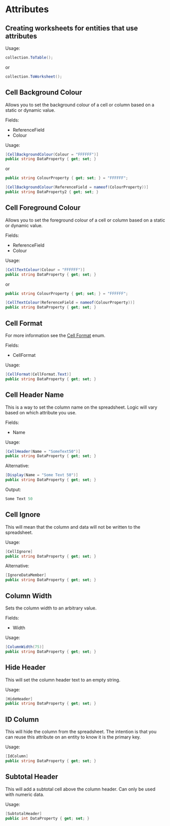 # Attributes

## Creating worksheets for entities that use attributes

Usage:

```csharp
collection.ToTable();
```

or

```csharp
collection.ToWorksheet();
```

## Cell Background Colour

Allows you to set the background colour of a cell or column based on a static or dynamic value.

Fields:

- ReferenceField
- Colour

Usage:

```csharp
[CellBackgroundColour(Colour = "FFFFFF")]
public string DataProperty { get; set; }
```

or

```csharp
public string ColourProperty { get; set; } = "FFFFFF";

[CellBackgroundColour(ReferenceField = nameof(ColourProperty))]
public string DataProperty2 { get; set; }
```

## Cell Foreground Colour

Allows you to set the foreground colour of a cell or column based on a static or dynamic value.

Fields:

- ReferenceField
- Colour

Usage:

```csharp
[CellTextColour(Colour = "FFFFFF")]
public string DataProperty { get; set; }
```

or

```csharp
public string ColourProperty { get; set; } = "FFFFFF";

[CellTextColour(ReferenceField = nameof(ColourProperty))]
public string DataProperty { get; set; }
```

## Cell Format

For more information see the [Cell Format](./CellFormat.md) enum.

Fields:

- CellFormat

Usage:

```csharp
[CellFormat(CellFormat.Text)]
public string DataProperty { get; set; }
```

## Cell Header Name

This is a way to set the column name on the spreadsheet.
Logic will vary based on which attribute you use.

Fields:

- Name

Usage:

```csharp
[CellHeader(Name = "SomeText50")]
public string DataProperty { get; set; }
```

Alternative:

```csharp
[Display(Name = "Some Text 50")]
public string DataProperty { get; set; }
```

Output:

```csharp
Some Text 50
```

## Cell Ignore

This will mean that the column and data will not be written to the spreadsheet.

Usage:

```csharp
[CellIgnore]
public string DataProperty { get; set; }
```

Alternative:

```csharp
[IgnoreDataMember]
public string DataProperty { get; set; }
```

## Column Width

Sets the column width to an arbitrary value.

Fields:

- Width

Usage:

```csharp
[ColumnWidth(75)]
public string DataProperty { get; set; }
```

## Hide Header

This will set the column header text to an empty string.

Usage:

```csharp
[HideHeader]
public string DataProperty { get; set; }
```

## ID Column

This will hide the column from the spreadsheet.
The intention is that you can reuse this attribute on an entity to know it is the primary key.

Usage:

```csharp
[IdColumn]
public string DataProperty { get; set; }
```

## Subtotal Header

This will add a subtotal cell above the column header.
Can only be used with numeric data.

Usage:

```csharp
[SubtotalHeader]
public int DataProperty { get; set; }
```
